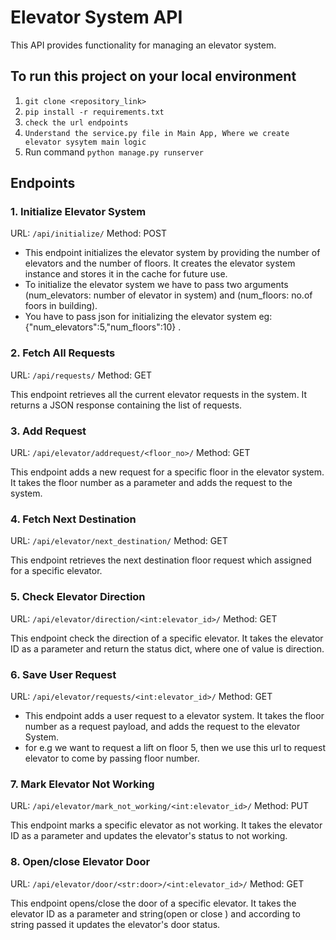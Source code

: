 # Elevator System API

This API provides functionality for managing an elevator system.

## To run this project on your local environment
1. `git clone <repository_link>`
2. `pip install -r requirements.txt`
3. `check the url endpoints`
4. `Understand the service.py file in Main App, Where we create elevator sysytem main logic`
5. Run command `python manage.py runserver`

## Endpoints

### 1. Initialize Elevator System

URL: `/api/initialize/`
Method: POST

* This endpoint initializes the elevator system by providing the number of elevators and the number of floors. It creates the elevator system instance and stores it in the cache for future use.
* To initialize the elevator system we have to pass two arguments (num_elevators: number of elevator in system) and (num_floors: no.of foors in building).
* You have to pass json for initializing the elevator system eg: {"num_elevators":5,"num_floors":10} .

### 2. Fetch All Requests

URL: `/api/requests/`
Method: GET

This endpoint retrieves all the current elevator requests in the system. It returns a JSON response containing the list of requests.

### 3. Add Request

URL: `/api/elevator/addrequest/<floor_no>/`
Method: GET

This endpoint adds a new request for a specific floor in the elevator system. It takes the floor number as a parameter and adds the request to the system.

### 4. Fetch Next Destination

URL: `/api/elevator/next_destination/`
Method: GET

This endpoint retrieves the next destination floor request which assigned for a specific elevator.

### 5. Check Elevator Direction

URL: `/api/elevator/direction/<int:elevator_id>/`
Method: GET

This endpoint check the direction of a specific elevator. It takes the elevator ID as a parameter and return the status dict, where one of value is direction.

### 6. Save User Request

URL: `/api/elevator/requests/<int:elevator_id>/`
Method: GET

* This endpoint adds a user request to a elevator system. It takes the floor number as a request payload, and adds the request to the elevator System.
* for e.g we want to request a lift on floor 5, then we use this url to request elevator to come by passing floor number.

### 7. Mark Elevator Not Working

URL: `/api/elevator/mark_not_working/<int:elevator_id>/`
Method: PUT

This endpoint marks a specific elevator as not working. It takes the elevator ID as a parameter and updates the elevator's status to not working.

### 8. Open/close Elevator Door

URL: `/api/elevator/door/<str:door>/<int:elevator_id>/`
Method: GET

This endpoint opens/close the door of a specific elevator. It takes the elevator ID as a parameter and string(open or close ) and according to string passed it updates the elevator's door status.

